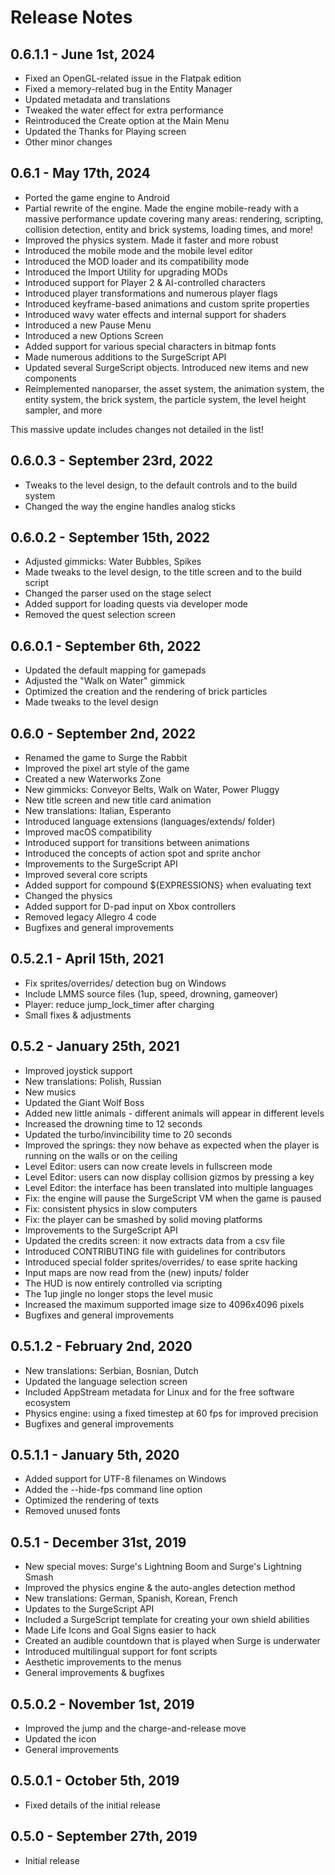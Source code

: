 # Release Notes

## 0.6.1.1 - June 1st, 2024

* Fixed an OpenGL-related issue in the Flatpak edition
* Fixed a memory-related bug in the Entity Manager
* Updated metadata and translations
* Tweaked the water effect for extra performance
* Reintroduced the Create option at the Main Menu
* Updated the Thanks for Playing screen
* Other minor changes

## 0.6.1 - May 17th, 2024

* Ported the game engine to Android
* Partial rewrite of the engine. Made the engine mobile-ready with a massive performance update covering many areas: rendering, scripting, collision detection, entity and brick systems, loading times, and more!
* Improved the physics system. Made it faster and more robust
* Introduced the mobile mode and the mobile level editor
* Introduced the MOD loader and its compatibility mode
* Introduced the Import Utility for upgrading MODs
* Introduced support for Player 2 & AI-controlled characters
* Introduced player transformations and numerous player flags
* Introduced keyframe-based animations and custom sprite properties
* Introduced wavy water effects and internal support for shaders
* Introduced a new Pause Menu
* Introduced a new Options Screen
* Added support for various special characters in bitmap fonts
* Made numerous additions to the SurgeScript API
* Updated several SurgeScript objects. Introduced new items and new components
* Reimplemented nanoparser, the asset system, the animation system, the entity system, the brick system, the particle system, the level height sampler, and more

This massive update includes changes not detailed in the list!

## 0.6.0.3 - September 23rd, 2022

* Tweaks to the level design, to the default controls and to the build system
* Changed the way the engine handles analog sticks

## 0.6.0.2 - September 15th, 2022

* Adjusted gimmicks: Water Bubbles, Spikes
* Made tweaks to the level design, to the title screen and to the build script
* Changed the parser used on the stage select
* Added support for loading quests via developer mode
* Removed the quest selection screen

## 0.6.0.1 - September 6th, 2022

* Updated the default mapping for gamepads
* Adjusted the "Walk on Water" gimmick
* Optimized the creation and the rendering of brick particles
* Made tweaks to the level design

## 0.6.0 - September 2nd, 2022

* Renamed the game to Surge the Rabbit
* Improved the pixel art style of the game
* Created a new Waterworks Zone
* New gimmicks: Conveyor Belts, Walk on Water, Power Pluggy
* New title screen and new title card animation
* New translations: Italian, Esperanto
* Introduced language extensions (languages/extends/ folder)
* Improved macOS compatibility
* Introduced support for transitions between animations
* Introduced the concepts of action spot and sprite anchor
* Improvements to the SurgeScript API
* Improved several core scripts
* Added support for compound ${EXPRESSIONS} when evaluating text
* Changed the physics
* Added support for D-pad input on Xbox controllers
* Removed legacy Allegro 4 code
* Bugfixes and general improvements

## 0.5.2.1 - April 15th, 2021

* Fix sprites/overrides/ detection bug on Windows
* Include LMMS source files (1up, speed, drowning, gameover)
* Player: reduce jump_lock_timer after charging
* Small fixes & adjustments

## 0.5.2 - January 25th, 2021

* Improved joystick support
* New translations: Polish, Russian
* New musics
* Updated the Giant Wolf Boss
* Added new little animals - different animals will appear in different levels
* Increased the drowning time to 12 seconds
* Updated the turbo/invincibility time to 20 seconds
* Improved the springs: they now behave as expected when the player is running on the walls or on the ceiling
* Level Editor: users can now create levels in fullscreen mode
* Level Editor: users can now display collision gizmos by pressing a key
* Level Editor: the interface has been translated into multiple languages
* Fix: the engine will pause the SurgeScript VM when the game is paused
* Fix: consistent physics in slow computers
* Fix: the player can be smashed by solid moving platforms
* Improvements to the SurgeScript API
* Updated the credits screen: it now extracts data from a csv file
* Introduced CONTRIBUTING file with guidelines for contributors
* Introduced special folder sprites/overrides/ to ease sprite hacking
* Input maps are now read from the (new) inputs/ folder
* The HUD is now entirely controlled via scripting
* The 1up jingle no longer stops the level music
* Increased the maximum supported image size to 4096x4096 pixels
* Bugfixes and general improvements

## 0.5.1.2 - February 2nd, 2020

* New translations: Serbian, Bosnian, Dutch
* Updated the language selection screen
* Included AppStream metadata for Linux and for the free software ecosystem
* Physics engine: using a fixed timestep at 60 fps for improved precision
* Bugfixes and general improvements

## 0.5.1.1 - January 5th, 2020

* Added support for UTF-8 filenames on Windows
* Added the --hide-fps command line option
* Optimized the rendering of texts
* Removed unused fonts

## 0.5.1 - December 31st, 2019

* New special moves: Surge's Lightning Boom and Surge's Lightning Smash
* Improved the physics engine & the auto-angles detection method
* New translations: German, Spanish, Korean, French
* Updates to the SurgeScript API
* Included a SurgeScript template for creating your own shield abilities
* Made Life Icons and Goal Signs easier to hack
* Created an audible countdown that is played when Surge is underwater
* Introduced multilingual support for font scripts
* Aesthetic improvements to the menus
* General improvements & bugfixes

## 0.5.0.2 - November 1st, 2019

* Improved the jump and the charge-and-release move
* Updated the icon
* General improvements

## 0.5.0.1 - October 5th, 2019

* Fixed details of the initial release

## 0.5.0 - September 27th, 2019

* Initial release
